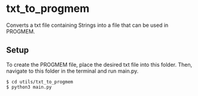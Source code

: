 # txt_to_progmem

Converts a txt file containing Strings into a file that can be used in PROGMEM.

## Setup

To create the PROGMEM file, place the desired txt file into this folder. Then, navigate to this folder in the terminal and run main.py.

```
$ cd utils/txt_to_progmem
$ python3 main.py
```
